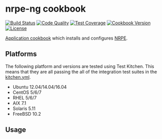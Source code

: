 # nrpe-ng cookbook

[![Build Status](https://img.shields.io/travis/johnbellone/nrpe-ng-cookbook.svg)](https://travis-ci.org/johnbellone/nrpe-ng-cookbook)
[![Code Quality](https://img.shields.io/codeclimate/github/johnbellone/nrpe-ng-cookbook.svg)](https://codeclimate.com/github/johnbellone/nrpe-ng-cookbook)
[![Test Coverage](https://codeclimate.com/github/johnbellone/nrpe-ng-cookbook/badges/coverage.svg)](https://codeclimate.com/github/johnbellone/nrpe-ng-cookbook/coverage)
[![Cookbook Version](https://img.shields.io/cookbook/v/nrpe-ng.svg)](https://supermarket.chef.io/cookbooks/nrpe-ng)
[![License](https://img.shields.io/github/license/johnbellone/skel.svg?maxAge=2592000)](http://www.apache.org/licenses/LICENSE-2.0)

[Application cookbook][0] which installs and configures [NRPE][1].

## Platforms
The following platform and versions are tested using Test
Kitchen. This means that they are all passing the all of the
integration test suites in the [kitchen.yml](.kitchen.yml).

- Ubuntu 12.04/14.04/16.04
- CentOS 5/6/7
- RHEL 5/6/7
- AIX 7.1
- Solaris 5.11
- FreeBSD 10.2

## Usage

[0]: http://blog.vialstudios.com/the-environment-cookbook-pattern/#theapplicationcookbook
[1]: https://en.wikipedia.org/wiki/Nagios#NRPE

